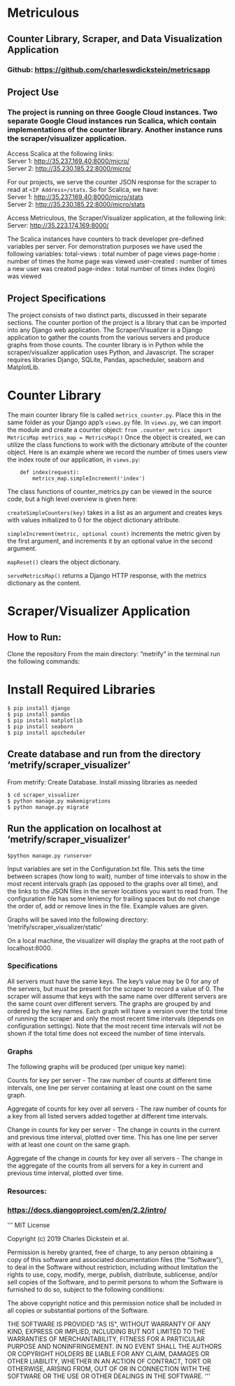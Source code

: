 # Metriculous
## Counter Library, Scraper, and Data Visualization Application
### Github: https://github.com/charleswdickstein/metricsapp

## Project Use

### The project is running on three Google Cloud instances. Two separate Google Cloud instances run Scalica, which contain implementations of the counter library. Another instance runs the scraper/visualizer application. 

Access Scalica at the following links: <br/>
Server 1: http://35.237.169.40:8000/micro/ <br/>
Server 2: http://35.230.185.22:8000/micro/

For our projects, we serve the counter JSON response for the scraper to read at
 `<IP Address>/stats`. So for Scalica, we have:<br/>
Server 1: http://35.237.169.40:8000/micro/stats<br/>
Server 2: http://35.230.185.22:8000/micro/stats

Access Metriculous, the Scraper/Visualizer application, at the following link:<br/>
Server: http://35.223.174.169:8000/


The Scalica instances have counters to track developer pre-defined variables per server. For demonstration purposes we have used the following variables:
total-views : total number of page views
page-home : number of times the home page was viewed
user-created : number of times a new user was created
page-index : total number of times index (login) was viewed

## Project Specifications

The project consists of two distinct parts, discussed in their separate sections. The counter portion of the project is a library that can be imported into any Django web application. The Scraper/Visualizer is a Django application to gather the counts from the various servers and produce graphs from those counts. The counter library is in Python while the scraper/visualizer application uses Python, and Javascript. The scraper requires libraries Django, SQLite, Pandas, apscheduler, seaborn and MatplotLib.



# Counter Library

The main counter library file is called `metrics_counter.py`. Place this in the same folder as your Django app’s `views.py` file. In `views.py`, we can import the module and create a counter object:
	```from .counter_metrics import MetricsMap
	metrics_map = MetricsMap()```
Once the object is created, we can utilize the class functions to work with the dictionary attribute of the counter object. Here is an example where we record the number of times users view the index route of our application, in `views.py`:
```	metrics_map = MetricsMap()
	def index(request):
	    metrics_map.simpleIncrement('index')
```

The class functions of counter_metrics.py can be viewed in the source code, but a high level overview is given here:

`createSimpleCounters(key)` takes in a list as an argument and creates keys with values initialized to 0 for the object dictionary attribute.

`simpleIncrement(metric, optional count)` increments the metric given by the first argument, and increments it by an optional value in the second argument. 

`mapReset()` clears the object dictionary. 

`serveMetricsMap()` returns a Django HTTP response, with the metrics dictionary as the content.
	

	

# Scraper/Visualizer Application

## How to Run:
Clone the repository
From the main directory: “metrify” in the terminal run the following commands:
# Install Required Libraries
```
$ pip install django
$ pip install pandas
$ pip install matplotlib
$ pip install seaborn
$ pip install apscheduler
```
## Create database and run from the directory ‘metrify/scraper_visualizer’
From metrify:
Create Database. Install missing libraries as needed 
```
$ cd scraper_visualizer
$ python manage.py makemigrations
$ python manage.py migrate
```
## Run the application on localhost at ‘metrify/scraper_visualizer’
`$python manage.py runserver`

Input variables are set in the Configuration.txt file. This sets the time between scrapes (how long to wait), number of time intervals to show in the most recent intervals graph (as opposed to the graphs over all time), and the links to the JSON files in the server locations you want to read from. The configuration file has some leniency for trailing spaces but do not change the order of, add or remove lines in the file. Example values are given.

Graphs will be saved into the following directory: ‘metrify/scraper_visualizer/static’

On a local machine, the visualizer will display the graphs at the root path of localhost:8000.

### Specifications

All servers must have the same keys. The key’s value may be 0 for any of the servers, but must be present for the scraper to record a value of 0. The scraper will assume that keys with the same name over different servers are the same count over different servers. 
The graphs are grouped by and ordered by the key names. Each graph will have a version over the total time of running the scraper and only the most recent time intervals (depends on configuration settings). Note that the most recent time intervals will not be shown if the total time does not exceed the number of time intervals. 

### Graphs

The following graphs will be produced (per unique key name):

Counts for key per server - The raw number of counts at different time intervals, one line per server containing at least one count on the same graph.

Aggregate of counts for key over all servers - The raw number of counts for a key from all listed servers added together at different time intervals.

Change in counts for key per server - The change in counts in the current and previous time interval, plotted over time. This has one line per server with at least one count on the same graph.

Aggregate of the change in counts for key over all servers - The change in the aggregate of the counts from all servers for a key in current and previous time interval, plotted over time.


### Resources:
### https://docs.djangoproject.com/en/2.2/intro/

'''
MIT License

Copyright (c) 2019 Charles Dickstein et al.

Permission is hereby granted, free of charge, to any person obtaining a copy
of this software and associated documentation files (the "Software"), to deal
in the Software without restriction, including without limitation the rights
to use, copy, modify, merge, publish, distribute, sublicense, and/or sell
copies of the Software, and to permit persons to whom the Software is
furnished to do so, subject to the following conditions:

The above copyright notice and this permission notice shall be included in all
copies or substantial portions of the Software.

THE SOFTWARE IS PROVIDED "AS IS", WITHOUT WARRANTY OF ANY KIND, EXPRESS OR
IMPLIED, INCLUDING BUT NOT LIMITED TO THE WARRANTIES OF MERCHANTABILITY,
FITNESS FOR A PARTICULAR PURPOSE AND NONINFRINGEMENT. IN NO EVENT SHALL THE
AUTHORS OR COPYRIGHT HOLDERS BE LIABLE FOR ANY CLAIM, DAMAGES OR OTHER
LIABILITY, WHETHER IN AN ACTION OF CONTRACT, TORT OR OTHERWISE, ARISING FROM,
OUT OF OR IN CONNECTION WITH THE SOFTWARE OR THE USE OR OTHER DEALINGS IN THE
SOFTWARE.
'''
